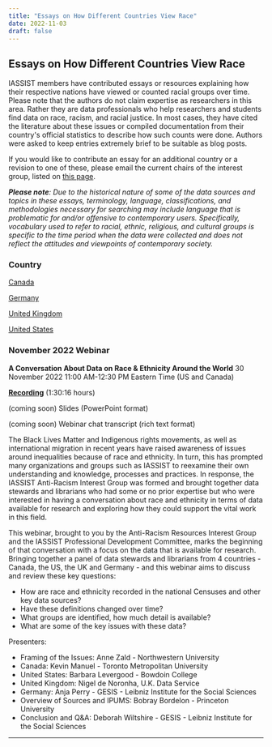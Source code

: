 ```yaml
---
title: "Essays on How Different Countries View Race"
date: 2022-11-03
draft: false
---
```

## Essays on How Different Countries View Race

IASSIST members have contributed essays or resources explaining how their respective nations have viewed or counted racial groups over time.  
Please note that the authors do not claim expertise as researchers in this area.  Rather they are data professionals who help researchers and 
students find data on race, racism, and racial justice. In most cases, they have cited the literature about these issues or compiled 
documentation from their country's official statistics to describe how such counts were done.  Authors were asked to keep entries extremely brief 
to be suitable as blog posts.

If you would like to contribute an essay for an additional country or a revision to one of these, please email the current chairs of the interest group, listed on [this page](/community/antiracism-resources).

***Please note**:  Due to the historical nature of some of the data sources and topics in these essays, terminology, language, classifications, and methodologies 
necessary for searching may include language that is problematic for and/or offensive to contemporary users. Specifically, vocabulary used to refer to racial, ethnic, 
religious, and cultural groups is specific to the time period when the data were collected and does not reflect the attitudes and viewpoints of contemporary society.* 

### Country

[Canada](/community/antiracismresources-ig/canada)

[Germany](/community/antiracismresources-ig/germany)

[United Kingdom](/community/antiracismresources-ig/uk)

[United States](/community/antiracismresources-ig/us)

### November 2022 Webinar

**A Conversation About Data on Race & Ethnicity Around the World**
30 November 2022 11:00 AM-12:30 PM Eastern Time (US and Canada)

**[Recording](https://www.youtube.com/watch?v=7S8Y9dA1rPY&t=48s)** \(1:30:16 hours)

\(coming soon) Slides \(PowerPoint format)

\(coming soon) Webinar chat transcript \(rich text format)

The Black Lives Matter and Indigenous rights movements, as well as international migration in recent years have raised awareness of issues around inequalities because of race and ethnicity. In turn, this has prompted many organizations and groups such as IASSIST to reexamine their own understanding and knowledge, processes and practices. In response, the IASSIST Anti-Racism Interest Group was formed and brought together data stewards and librarians who had some or no prior expertise but who were interested in having a conversation about race and ethnicity in terms of data available for research and exploring how they could support the vital work in this field.

This webinar, brought to you by the Anti-Racism Resources Interest Group and the IASSIST Professional Development Committee, marks the beginning of that conversation with a focus on the data that is available for research. Bringing together a panel of data stewards and librarians from 4 countries - Canada, the US, the UK and Germany - and this webinar aims to discuss and review these key questions:

- How are race and ethnicity recorded in the national Censuses and other key data sources?
- Have these definitions changed over time?
- What groups are identified, how much detail is available?
- What are some of the key issues with these data?


Presenters:
- Framing of the Issues: Anne Zald - Northwestern University
- Canada: Kevin Manuel - Toronto Metropolitan University
- United States: Barbara Levergood - Bowdoin College
- United Kingdom: Nigel de Noronha, U.K. Data Service
- Germany: Anja Perry - GESIS - Leibniz Institute for the Social Sciences
- Overview of Sources and IPUMS: Bobray Bordelon - Princeton University
- Conclusion and Q&A: Deborah Wiltshire - GESIS - Leibniz Institute for the Social Sciences
<hr>
